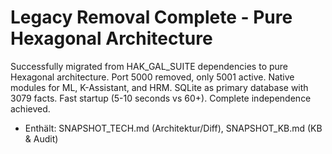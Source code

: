 # Legacy Removal Complete - Pure Hexagonal Architecture

Successfully migrated from HAK_GAL_SUITE dependencies to pure Hexagonal architecture. Port 5000 removed, only 5001 active. Native modules for ML, K-Assistant, and HRM. SQLite as primary database with 3079 facts. Fast startup (5-10 seconds vs 60+). Complete independence achieved.

- Enthält: SNAPSHOT_TECH.md (Architektur/Diff), SNAPSHOT_KB.md (KB & Audit)